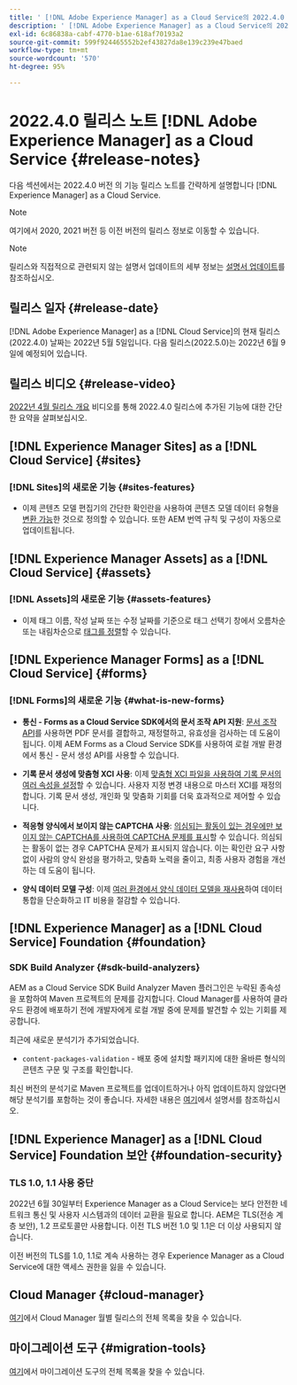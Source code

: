 ```yaml
---
title: ' [!DNL Adobe Experience Manager] as a Cloud Service의 2022.4.0 릴리스 정보입니다.'
description: ' [!DNL Adobe Experience Manager] as a Cloud Service의 2022.4.0 릴리스 정보입니다.'
exl-id: 6c86838a-cabf-4770-b1ae-618af70193a2
source-git-commit: 599f924465552b2ef43827da8e139c239e47baed
workflow-type: tm+mt
source-wordcount: '570'
ht-degree: 95%

---
```


# 2022.4.0 릴리스 노트 [!DNL Adobe Experience Manager] as a Cloud Service {#release-notes}

다음 섹션에서는 2022.4.0 버전 의 기능 릴리스 노트를 간략하게 설명합니다 [!DNL Experience Manager] as a Cloud Service.

>[!NOTE]
>
>여기에서 2020, 2021 버전 등 이전 버전의 릴리스 정보로 이동할 수 있습니다.

>[!NOTE]
>
>릴리스와 직접적으로 관련되지 않는 설명서 업데이트의 세부 정보는 [설명서 업데이트](https://experienceleague.adobe.com/docs/experience-manager-release-information/aem-release-updates/doc-updates/documentation-updates.html)를 참조하십시오.

## 릴리스 일자 {#release-date}

[!DNL Adobe Experience Manager] as a [!DNL Cloud Service]의 현재 릴리스(2022.4.0) 날짜는 2022년 5월 5일입니다.
다음 릴리스(2022.5.0)는 2022년 6월 9일에 예정되어 있습니다.

## 릴리스 비디오 {#release-video}

[2022년 4월 릴리스 개요](https://video.tv.adobe.com/v/342612?quality=12) 비디오를 통해 2022.4.0 릴리스에 추가된 기능에 대한 간단한 요약을 살펴보십시오.

## [!DNL Experience Manager Sites] as a [!DNL Cloud Service] {#sites}

### [!DNL Sites]의 새로운 기능 {#sites-features}

* 이제 콘텐츠 모델 편집기의 간단한 확인란을 사용하여 콘텐츠 모델 데이터 유형을 [변환 가능](/help/assets/content-fragments/content-fragments-models.md#properties)한 것으로 정의할 수 있습니다. 또한 AEM 번역 규칙 및 구성이 자동으로 업데이트됩니다.

## [!DNL Experience Manager Assets] as a [!DNL Cloud Service] {#assets}

### [!DNL Assets]의 새로운 기능 {#assets-features}

* 이제 태그 이름, 작성 날짜 또는 수정 날짜를 기준으로 태그 선택기 창에서 오름차순 또는 내림차순으로 [태그를 정렬](/help/assets/organize-assets.md#use-tags-to-organize-assets)할 수 있습니다.


## [!DNL Experience Manager Forms] as a [!DNL Cloud Service] {#forms}

### [!DNL Forms]의 새로운 기능 {#what-is-new-forms}

* **통신 - Forms as a Cloud Service SDK에서의 문서 조작 API 지원**: [문서 조작 API](/help/forms/aem-forms-cloud-service-communications.md)를 사용하면 PDF 문서를 결합하고, 재정렬하고, 유효성을 검사하는 데 도움이 됩니다. 이제 AEM Forms as a Cloud Service SDK를 사용하여 로컬 개발 환경에서 통신 - 문서 생성 API를 사용할 수 있습니다.

* **기록 문서 생성에 맞춤형 XCI 사용**: 이제 [맞춤형 XCI 파일을 사용하여 기록 문서의 여러 속성을 설정](/help/forms/generate-document-of-record-for-non-xfa-based-adaptive-forms.md#use-a-custom-xci-file)할 수 있습니다. 사용자 지정 변경 내용으로 마스터 XCI를 재정의합니다. 기록 문서 생성, 개인화 및 맞춤화 기회를 더욱 효과적으로 제어할 수 있습니다.

* **적응형 양식에서 보이지 않는 CAPTCHA 사용**: [의심되는 활동이 있는 경우에만 보이지 않는 CAPTCHA를 사용하여 CAPTCHA 문제를 표시](/help/forms/captcha-adaptive-forms.md)할 수 있습니다. 의심되는 활동이 없는 경우 CAPTCHA 문제가 표시되지 않습니다. 이는 확인란 요구 사항 없이 사람의 양식 완성을 평가하고, 맞춤화 노력을 줄이고, 최종 사용자 경험을 개선하는 데 도움이 됩니다.

* **양식 데이터 모델 구성**: 이제 [여러 환경에서 양식 데이터 모델을 재사용](/help/forms/create-form-data-models.md#runmode-specific-context-aware-config)하여 데이터 통합을 단순화하고 IT 비용을 절감할 수 있습니다.


## [!DNL Experience Manager] as a [!DNL Cloud Service] Foundation {#foundation}

### SDK Build Analyzer {#sdk-build-analyzers}

AEM as a Cloud Service SDK Build Analyzer Maven 플러그인은 누락된 종속성을 포함하여 Maven 프로젝트의 문제를 감지합니다. Cloud Manager를 사용하여 클라우드 환경에 배포하기 전에 개발자에게 로컬 개발 중에 문제를 발견할 수 있는 기회를 제공합니다.

최근에 새로운 분석기가 추가되었습니다.

* `content-packages-validation` - 배포 중에 설치할 패키지에 대한 올바른 형식의 콘텐츠 구문 및 구조를 확인합니다.

최신 버전의 분석기로 Maven 프로젝트를 업데이트하거나 아직 업데이트하지 않았다면 해당 분석기를 포함하는 것이 좋습니다. 자세한 내용은 [여기](https://experienceleague.adobe.com/docs/experience-manager-core-components/using/developing/archetype/build-analyzer-maven-plugin.html)에서 설명서를 참조하십시오.

## [!DNL Experience Manager] as a [!DNL Cloud Service] Foundation 보안 {#foundation-security}

### TLS 1.0, 1.1 사용 중단

2022년 6월 30일부터 Experience Manager as a Cloud Service는 보다 안전한 네트워크 통신 및 사용자 시스템과의 데이터 교환을 필요로 합니다. AEM은 TLS(전송 계층 보안), 1.2 프로토콜만 사용합니다. 이전 TLS 버전 1.0 및 1.1은 더 이상 사용되지 않습니다.

이전 버전의 TLS를 1.0, 1.1로 계속 사용하는 경우 Experience Manager as a Cloud Service에 대한 액세스 권한을 잃을 수 있습니다.

## Cloud Manager {#cloud-manager}

[여기](/help/implementing/cloud-manager/release-notes/current.md)에서 Cloud Manager 월별 릴리스의 전체 목록을 찾을 수 있습니다.

## 마이그레이션 도구 {#migration-tools}

[여기](/help/journey-migration/release-notes/release-notes-migration-tools-current.md)에서 마이그레이션 도구의 전체 목록을 찾을 수 있습니다.
